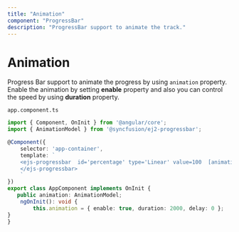 ```yaml
---
title: "Animation"
component: "ProgressBar"
description: "ProgressBar support to animate the track."
---
```

# Animation

<!-- markdownlint-disable MD033 -->

Progress Bar support to animate the progress by using `animation` property. Enable the animation by setting **enable** property and also you can control the speed by using **duration** property.

`app.component.ts`

```typescript
import { Component, OnInit } from '@angular/core';
import { AnimationModel } from '@syncfusion/ej2-progressbar';

@Component({
    selector: 'app-container',
    template: `
    <ejs-progressbar  id='percentage' type='Linear' value=100  [animation]='animation'>
    </ejs-progressbar>
    `
})
export class AppComponent implements OnInit {
   public animation: AnimationModel;
    ngOnInit(): void {
        this.animation = { enable: true, duration: 2000, delay: 0 };
}
}
```
